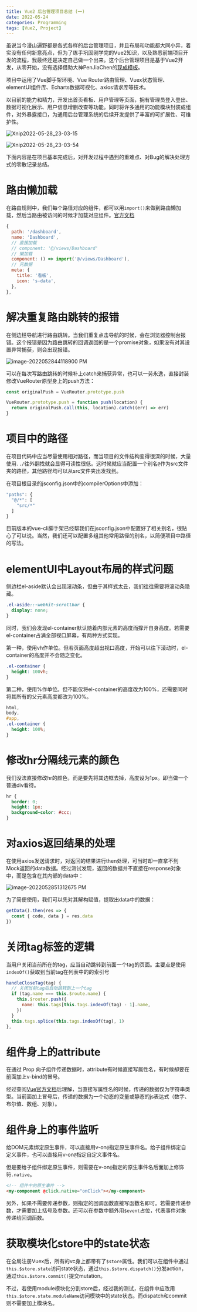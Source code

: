 ```yaml
---
title: Vue2 后台管理项目总结 (一)
date: 2022-05-24
categories: Programming
tags: [Vue2, Project]
---
```


虽说当今漫山遍野都是各式各样的后台管理项目，并且布局和功能都大同小异，着实没有任何新意亮点，但为了练手巩固刚学完的Vue2知识，以及熟悉前端项目开发的流程，我最终还是决定自己做一个出来。这个后台管理项目是基于Vue2开发，从零开始，没有选择借助大神PenJiaChen的[现成模板](https://github.com/PanJiaChen/vue-admin-template)。

项目中运用了Vue脚手架环境、Vue Router路由管理、Vuex状态管理、elementUI组件库、Echarts数据可视化、axios请求库等技术。

以目前的能力和精力，开发出首页看板、用户管理等页面，拥有管理员登入登出、数据可视化展示、用户信息增删改查等功能。同时将许多通用的功能模块封装成组件，对外暴露接口，为通用后台管理系统的后续开发提供了丰富的可扩展性、可维护性。

![Xnip2022-05-28_23-03-15](https://leon-blog-assets.oss-cn-hangzhou.aliyuncs.com/images/Xnip2022-05-28_23-03-15.png)

![Xnip2022-05-28_23-03-54](https://leon-blog-assets.oss-cn-hangzhou.aliyuncs.com/images/Xnip2022-05-28_23-03-54.png)

下面内容是在项目基本完成后，对开发过程中遇到的重难点、对Bug的解决处理方式的零散记录总结。

# 路由懒加载

在路由规则中，我们每个路径对应的组件，都可以用`import()`来做到路由懒加载，然后当路由被访问的时候才加载对应组件。[官方文档](https://router.vuejs.org/zh/guide/advanced/lazy-loading.html)

```js
{
  path: '/dashboard',
  name: 'Dashboard',
  // 直接加载
  // component: '@/views/Dashboard'
  // 懒加载
  component: () => import('@/views/Dashboard'),
  // 元数据
  meta: {
    title: '看板',
    icon: 's-data',
  },
},
```

# 解决重复路由跳转的报错

在侧边栏导航进行路由跳转。当我们重复点击导航的时候，会在浏览器控制台报错。这个报错是因为路由跳转的回调返回的是一个promise对象，如果没有对其设置异常捕获，则会出现报错。

![image-2022052844118900 PM](https://leon-blog-assets.oss-cn-hangzhou.aliyuncs.com/images/image-2022052844118900%20PM.png)

可以在每次写路由跳转的时候补上catch来捕获异常，也可以一劳永逸，直接封装修改VueRouter原型身上的push方法：

```js
const originalPush = VueRouter.prototype.push

VueRouter.prototype.push = function push(location) {
  return originalPush.call(this, location).catch((err) => err)
}
```

# 项目中的路径

在项目代码中应当尽量使用相对路径，而当项目的文件结构变得很深的时候，大量使用`../`往外翻找就会显得可读性很低。这时候就应当配置一个别名`@`作为src文件夹的路径，其他路径均可以从src文件夹出发找到。

在项目根目录的jsconfig.json中的compilerOptions中添加：

```js
"paths": {
  "@/*": [
    "src/*"
  ]
}
```

目前版本的vue-cli脚手架已经帮我们在jsconfig.json中配置好了相关别名，很贴心了可以说。当然，我们还可以配置多组其他常用路径的别名，以简便项目中路径的写法。

# elementUI中Layout布局的样式问题

侧边栏el-aside默认会出现滚动条，但由于其样式太丑，我们往往需要将滚动条隐藏。

```css
.el-aside::-webkit-scrollbar {
  display: none; 
}
```

同时，我们会发现el-container默认随着内部元素的高度而撑开自身高度。若需要el-container占满全部视口屏幕，有两种方式实现。

第一种，使用vh作单位。但若页面高度超出视口高度，开始可以往下滚动时，el-container的高度并不会随之变化。

```css
.el-container {
  height: 100vh;
}
```

第二种，使用%作单位。但不能仅将el-container的高度改为100%，还需要同时将其所有的父元素高度都改为100%。

```css
html,
body,
#app,
.el-container {
  height: 100%;
}
```

# 修改hr分隔线元素的颜色

我们没法直接修改hr的颜色，而是要先将其边框去掉，高度设为1px。即当做一个普通div看待。

```css
hr {
  border: 0;
  height: 1px;
  background-color: #ccc;
}
```

# 对axios返回结果的处理

在使用axios发送请求时，对返回的结果进行then处理，可当时却一直拿不到Mock返回的data数据。经过测试发现，返回的数据并不直接在response对象中，而是包含在其内部的data中：

![image-2022052851312675 PM](https://leon-blog-assets.oss-cn-hangzhou.aliyuncs.com/images/image-2022052851312675%20PM.png)

为了简便使用，我们可以先对其解构赋值，提取出data中的数据：

```js
getData().then(res => {
  const { code, data } = res.data
})
```

# 关闭tag标签的逻辑

当用户关闭当前所在的tag，应当自动跳转到前面一个tag的页面。主要点是使用`indexOf()`获取到当前tag在列表中的的索引号

```js
handleCloseTag(tag) {
  // 关闭当前tag后自动跳转到上一个tag
  if (tag.name === this.$route.name) {
    this.$router.push({
      name: this.tags[this.tags.indexOf(tag) - 1].name,
    })
  }
  this.tags.splice(this.tags.indexOf(tag), 1)
},
```

# 组件身上的attribute

在通过 Prop 向子组件传递数据时，attribute有时候直接写属性名，有时候却要在前面加上v-bind的冒号。

经过查阅[Vue官方文档](https://cn.vuejs.org/v2/guide/components-props.html#%E4%BC%A0%E9%80%92%E9%9D%99%E6%80%81%E6%88%96%E5%8A%A8%E6%80%81-Prop)后理解，当直接写属性名的时候，传递的数据仅为字符串类型。当前面加上冒号后，传递的数据为一个动态的变量或静态的js表达式（数字、布尔值、数组、对象）。

# 组件身上的事件监听

给DOM元素绑定原生事件，可以直接用v-on`@`指定原生事件名。给子组件绑定自定义事件，也可以直接用v-on`@`指定自定义事件名。

但是要给子组件绑定原生事件，则需要在v-on`@`指定的原生事件名后面加上修饰符`.native`。

```html
<!-- 组件中的原生事件 -->
<my-component @click.native="onClick"></my-component>
```

另外，如果不需要传递参数，则指定的回调函数直接写函数名即可。若需要传递参数，才需要加上括号及参数。还可以在参数中额外用`$event`占位，代表事件对象传递给回调函数。

# 获取模块化store中的state状态

在全局注册Vuex后，所有的vc身上都带有了`$store`属性。我们可以在组件中通过`this.$store.state`访问state状态，通过`this.$store.dispatch()`分发action，通过`this.$store.commit()`提交mutation。

不过，若使用module模块化分割store后，经过我的测试，在组件中应改用`this.$store.state.moduleName`访问模块中的state状态。而dispatch和commit则不需要加上模块名。

